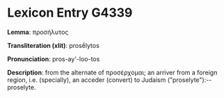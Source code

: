# Lexicon Entry G4339

**Lemma**: προσήλυτος

**Transliteration (xlit)**: prosḗlytos

**Pronunciation**: pros-ay'-loo-tos

**Description**:
from the alternate of προσέρχομαι; an arriver from a foreign region, i.e. (specially), an acceder (convert) to Judaism ("proselyte"):--proselyte.
